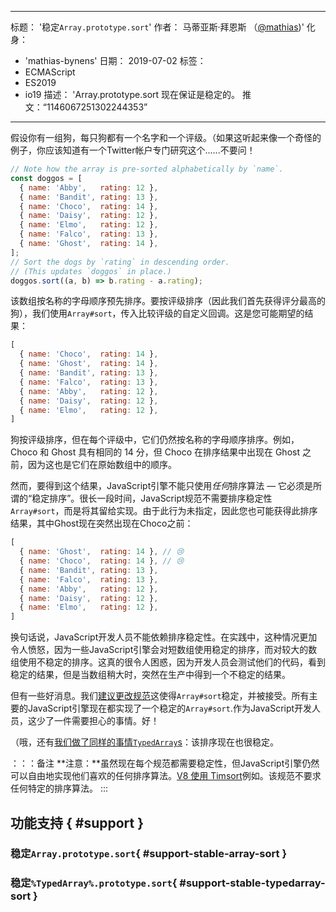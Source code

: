 ***

标题： '稳定`Array.prototype.sort`'
作者： 马蒂亚斯·拜恩斯 （[@mathias](https://twitter.com/mathias))'
化身：

*   'mathias-bynens'
    日期： 2019-07-02
    标签：
*   ECMAScript
*   ES2019
*   io19
    描述： 'Array.prototype.sort 现在保证是稳定的。
    推文：“1146067251302244353”

***

假设你有一组狗，每只狗都有一个名字和一个评级。（如果这听起来像一个奇怪的例子，你应该知道有一个Twitter帐户专门研究这个......不要问！

```js
// Note how the array is pre-sorted alphabetically by `name`.
const doggos = [
  { name: 'Abby',   rating: 12 },
  { name: 'Bandit', rating: 13 },
  { name: 'Choco',  rating: 14 },
  { name: 'Daisy',  rating: 12 },
  { name: 'Elmo',   rating: 12 },
  { name: 'Falco',  rating: 13 },
  { name: 'Ghost',  rating: 14 },
];
// Sort the dogs by `rating` in descending order.
// (This updates `doggos` in place.)
doggos.sort((a, b) => b.rating - a.rating);
```

该数组按名称的字母顺序预先排序。要按评级排序（因此我们首先获得评分最高的狗），我们使用`Array#sort`，传入比较评级的自定义回调。这是您可能期望的结果：

```js
[
  { name: 'Choco',  rating: 14 },
  { name: 'Ghost',  rating: 14 },
  { name: 'Bandit', rating: 13 },
  { name: 'Falco',  rating: 13 },
  { name: 'Abby',   rating: 12 },
  { name: 'Daisy',  rating: 12 },
  { name: 'Elmo',   rating: 12 },
]
```

狗按评级排序，但在每个评级中，它们仍然按名称的字母顺序排序。例如，Choco 和 Ghost 具有相同的 14 分，但 Choco 在排序结果中出现在 Ghost 之前，因为这也是它们在原始数组中的顺序。

然而，要得到这个结果，JavaScript引擎不能只使用*任何*排序算法 — 它必须是所谓的“稳定排序”。很长一段时间，JavaScript规范不需要排序稳定性`Array#sort`，而是将其留给实现。由于此行为未指定，因此您也可能获得此排序结果，其中Ghost现在突然出现在Choco之前：

```js
[
  { name: 'Ghost',  rating: 14 }, // 😢
  { name: 'Choco',  rating: 14 }, // 😢
  { name: 'Bandit', rating: 13 },
  { name: 'Falco',  rating: 13 },
  { name: 'Abby',   rating: 12 },
  { name: 'Daisy',  rating: 12 },
  { name: 'Elmo',   rating: 12 },
]
```

换句话说，JavaScript开发人员不能依赖排序稳定性。在实践中，这种情况更加令人愤怒，因为一些JavaScript引擎会对短数组使用稳定的排序，而对较大的数组使用不稳定的排序。这真的很令人困惑，因为开发人员会测试他们的代码，看到稳定的结果，但是当数组稍大时，突然在生产中得到一个不稳定的结果。

但有一些好消息。我们[建议更改规范](https://github.com/tc39/ecma262/pull/1340)这使得`Array#sort`稳定，并被接受。所有主要的JavaScript引擎现在都实现了一个稳定的`Array#sort`.作为JavaScript开发人员，这少了一件需要担心的事情。好！

（哦，还有[我们做了同样的事情`TypedArray`s](https://github.com/tc39/ecma262/pull/1433)：该排序现在也很稳定。

：：：备注
**注意：**虽然现在每个规范都需要稳定性，但JavaScript引擎仍然可以自由地实现他们喜欢的任何排序算法。[V8 使用 Timsort](/blog/array-sort#timsort)例如。该规范不要求任何特定的排序算法。
:::

## 功能支持 { #support }

### 稳定`Array.prototype.sort`{ #support-stable-array-sort }

<feature-support chrome="70 /blog/v8-release-70#javascript-language-features"
              firefox="yes"
              safari="yes"
              nodejs="12 https://twitter.com/mathias/status/1120700101637353473"
              babel="yes https://github.com/zloirock/core-js#ecmascript-array"></feature-support>

### 稳定`%TypedArray%.prototype.sort`{ #support-stable-typedarray-sort }

<feature-support chrome="74 https://bugs.chromium.org/p/v8/issues/detail?id=8567"
              firefox="67 https://bugzilla.mozilla.org/show_bug.cgi?id=1290554"
              safari="yes"
              nodejs="12 https://twitter.com/mathias/status/1120700101637353473"
              babel="yes https://github.com/zloirock/core-js#ecmascript-typed-arrays"></feature-support>
